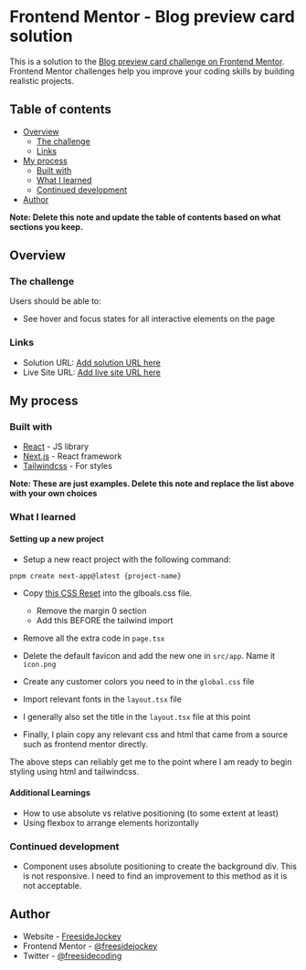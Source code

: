 # Frontend Mentor - Blog preview card solution

This is a solution to the [Blog preview card challenge on Frontend Mentor](https://www.frontendmentor.io/challenges/blog-preview-card-ckPaj01IcS). Frontend Mentor challenges help you improve your coding skills by building realistic projects.

## Table of contents

- [Overview](#overview)
  - [The challenge](#the-challenge)
  - [Links](#links)
- [My process](#my-process)
  - [Built with](#built-with)
  - [What I learned](#what-i-learned)
  - [Continued development](#continued-development)
- [Author](#author)

**Note: Delete this note and update the table of contents based on what sections you keep.**

## Overview

### The challenge

Users should be able to:

- See hover and focus states for all interactive elements on the page

### Links

- Solution URL: [Add solution URL here](https://frontend-mentor-blog-preview-card-taupe.vercel.app/)
- Live Site URL: [Add live site URL here](https://freesidejockey.com)

## My process

### Built with

- [React](https://reactjs.org/) - JS library
- [Next.js](https://nextjs.org/) - React framework
- [Tailwindcss](https://tailwindcss.com/) - For styles

**Note: These are just examples. Delete this note and replace the list above with your own choices**

### What I learned

#### Setting up a new project

- Setup a new react project with the following command:

```bash
pnpm create next-app@latest {project-name}
```

- Copy [this CSS Reset](https://www.joshwcomeau.com/css/custom-css-reset/) into the glboals.css file.

  - Remove the margin 0 section
  - Add this BEFORE the tailwind import

- Remove all the extra code in `page.tsx`

- Delete the default favicon and add the new one in `src/app`. Name it `icon.png`

- Create any customer colors you need to in the `global.css` file

- Import relevant fonts in the `layout.tsx` file

- I generally also set the title in the `layout.tsx` file at this point

- Finally, I plain copy any relevant css and html that came from a source such as frontend mentor directly.

The above steps can reliably get me to the point where I am ready to begin styling using html and tailwindcss.

#### Additional Learnings

- How to use absolute vs relative positioning (to some extent at least)
- Using flexbox to arrange elements horizontally

### Continued development

- Component uses absolute positioning to create the background div. This is not responsive. I need to find an improvement to this method as it is not acceptable.

## Author

- Website - [FreesideJockey](https://freesidejockey.com/)
- Frontend Mentor - [@freesidejockey](https://www.frontendmentor.io/profile/freesidejockey)
- Twitter - [@freesidecoding](https://x.com/freesidecoding)
